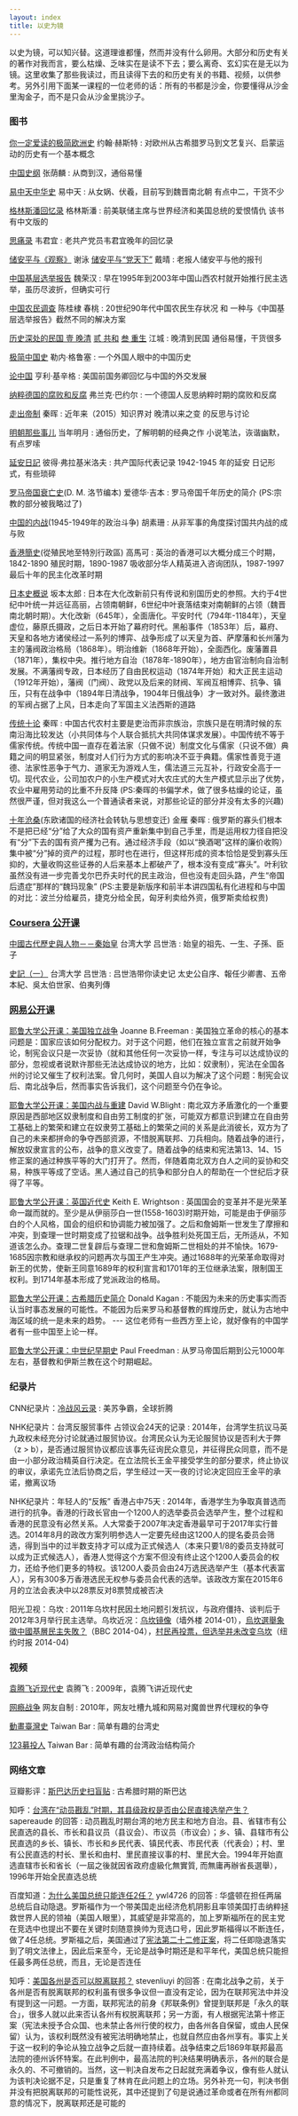 ```yaml
---
layout: index
title: 以史为镜
---
```


以史为镜，可以知兴替。这道理谁都懂，然而并没有什么卵用。大部分和历史有关的著作对我而言，要么枯燥、乏味实在是读不下去；要么离奇、玄幻实在是无以为镜。这里收集了那些我读过，而且读得下去的和历史有关的书籍、视频，以供参考。另外引用下面某一课程的一位老师的话：所有的书都是沙金，你要懂得从沙金里淘金子，而不是只会从沙金里挑沙子。

### 图书

[你一定爱读的极简欧洲史](http://book.douban.com/subject/5366248/) 约翰·赫斯特
:	对欧州从古希腊罗马到文艺复兴、启蒙运动的历史有一个基本概念

[中国史纲](http://book.douban.com/subject/1055347/) 张荫麟 
:	从商到汉，通俗易懂

[易中天中华史](http://book.douban.com/subject/25819260/) 易中天 
:	从女娲、伏羲，目前写到魏晋南北朝 有点中二，干货不少

[格林斯潘回忆录](http://book.douban.com/subject/2326066/) 格林斯潘
:	前美联储主席与世界经济和美国总统的爱恨情仇 该书有中文版的

[思痛录](http://book.douban.com/subject/1089250/) 韦君宜
:	老共产党员韦君宜晚年的回忆录 

[储安平与《观察》](http://book.douban.com/subject/1424797/) 谢泳 [储安平与“党天下”](http://book.douban.com/subject/1938305/) 戴晴
:	老报人储安平与他的报刊

[中国基层选举报告](http://book.douban.com/subject/4007007/) 魏荣汉
:	早在1995年到2003年中国山西农村就开始推行民主选举，虽历尽波折，但确实可行

[中国农民调查](http://book.douban.com/subject/1051363/)  陈桂棣 春桃 
:	20世纪90年代中国农民生存状况 和 一种与《中国基层选举报告》截然不同的解决方案

[历史深处的民国 壹 晚清](http://book.douban.com/subject/26022213/) [贰 共和](http://book.douban.com/subject/26290480/) [叁 重生](http://book.douban.com/subject/26617662/) 江城
:	晚清到民国 通俗易懂，干货很多

[极简中国史](http://book.douban.com/subject/25815011/) 勒内·格鲁塞 
:	一个外国人眼中的中国历史

[论中国](http://book.douban.com/subject/19920715/) 亨利·基辛格
:	美国前国务卿回忆与中国的外交发展

[纳粹德国的腐败和反腐](http://product.dangdang.com/23750051.html) 弗兰克·巴约尔
:	一个德国人反思纳粹时期的腐败和反腐

[走出帝制](http://cn.nytimes.com/china/20151207/c07chinaconstitution/) 秦晖
:	近年来（2015）知识界对 晚清以来之变 的反思与讨论

[明朝那些事儿](http://book.douban.com/subject/7163250/)  当年明月 
:	通俗历史，了解明朝的经典之作 小说笔法，诙谐幽默，有点罗嗦

[延安日記](http://book.douban.com/subject/5381811/) 彼得‧弗拉基米洛夫
:	共产国际代表记录 1942-1945 年的延安 日记形式，有些琐碎

[罗马帝国衰亡史](http://book.douban.com/subject/1211052/)(D. M. 洛节编本) 爱德华·吉本
:	罗马帝国千年历史的简介 (PS:宗教的部分被我略过了)

[中国的内战](http://book.douban.com/subject/25904820/)(1945-1949年的政治斗争) 胡素珊
:	从非军事的角度探讨国共内战的成与败

[香港簡史](http://book.douban.com/subject/24855510/)(從殖民地至特別行政區) 高馬可
:	英治的香港可以大概分成三个时期，1842-1890 殖民时期，1890-1987 吸收部分华人精英进入咨询团队，1987-1997 最后十年的民主化改革时期

[日本史概说](http://book.douban.com/subject/1939934/) 坂本太郎
:	日本在大化改新前只有传说和别国历史的参照。大约于4世纪中叶统一并远征高丽，占领南朝鲜，6世纪中叶衰落结束对南朝鲜的占领（魏晋南北朝时期）。大化改新（645年），全面唐化。平安时代（794年-1184年），天皇虚位，藤原氏摄政，之后日本开始了幕府时代。黑船事件（1853年）后，幕府、天皇和各地方诸侯经过一系列的博弈、战争形成了以天皇为首、萨摩藩和长州藩为主的藩阀政治格局（1868年）。明治维新（1868年开始），全面西化。废藩置县（1871年），集权中央。推行地方自治（1878年-1890年），地方由官治制向自治制发展。不满藩阀专政，日本经历了自由民权运动（1874年开始）和大正民主运动（1912年开始），藩阀（门阀）、政党以及后来的财阀、军阀互相博弈、抗争、镇压，只有在战争中（1894年日清战争，1904年日俄战争）才一致对外。最终激进的军阀占据了上风，日本走向了军国主义法西斯的道路

[传统十论](http://book.douban.com/subject/1076378/) 秦晖
:	中国古代农村主要是吏治而非宗族治，宗族只是在明清时候的东南沿海比较发达（小共同体与个人联合抵抗大共同体谋求发展）。中国传统不等于儒家传统。传统中国一直存在着法家（只做不说）制度文化与儒家（只说不做）典籍之间的明显紧张，制度对人们行为方式的影响决不亚于典籍。儒家性善竞于道德、法家性恶争于气力、道家无为游戏人生，儒法道三元互补，行政安全高于一切。现代农业，公司加农户的小生产模式对大农庄式的大生产模式显示出了优势，农业中雇用劳动的比重不升反降 (PS:秦晖的书偏学术，做了很多枯燥的论证，虽然很严谨，但对我这么一个普通读者来说，对那些论证的部分并没有太多的兴趣)

[十年沧桑](http://book.douban.com/subject/11615542/)(东欧诸国的经济社会转轨与思想变迁) 金雁 秦晖
:	俄罗斯的寡头们根本不是把已经“分”给了大众的国有资产重新集中到自己手里，而是运用权力径自把没有“分”下去的国有资产攫为己有。通过经济手段（如以“换酒喝”这样的廉价收购）集中被“分”掉的资产的过程，那时也在进行，但这样形成的资本恰恰是受到寡头压抑的，大量收购这些证券的人后来基本上都破产了，根本没有变成“寡头”。叶利钦虽然没有进一步完善戈尔巴乔夫时代的民主政治，但也没有走回头路，产生“帝国后遗症”那样的“魏玛现象” (PS:主要是新版序和前半本讲四国私有化进程和与中国的对比：波兰分给雇员，捷克分给全民，匈牙利卖给外资，俄罗斯卖给权贵)

### [Coursera 公开课](https://www.coursera.org/)

[中國古代歷史與人物－－秦始皇](https://www.coursera.org/course/chinesehistory) 台湾大学 吕世浩
:	始皇的祖先、一生、子孫、臣子

[史記（一）](https://www.coursera.org/course/shiji) 台湾大学 吕世浩
:	吕世浩带你读史记 太史公自序、報任少卿書、五帝本紀、吳太伯世家、伯夷列傳

### [网易公开课](http://open.163.com/)

[耶鲁大学公开课：美国独立战争](http://open.163.com/special/opencourse/americanrevolution.html) Joanne B.Freeman
:	美国独立革命的核心的基本问题是：国家应该如何分配权力。对于这个问题，他们在独立宣言之前就开始争论，制宪会议只是一次妥协（就和其他任何一次妥协一样，专注与可以达成协议的部分，忽视或者说默许那些无法达成协议的地方，比如：奴隶制），宪法在全国各州的讨论又催生了权利法案。曾几何时，美国人自以为解决了这个问题：制宪会议后、南北战争后，然而事实告诉我们，这个问题至今仍在争论。

[耶鲁大学公开课：美国内战与重建](http://open.163.com/special/sp/thecivilwarandreconstructionera.html) David W.Blight
:	南北双方矛盾激化的一个重要原因是西部地区奴隶制度和自由劳工制度的扩张，可能双方都意识到建立在自由劳工基础上的繁荣和建立在奴隶劳工基础上的繁荣之间的关系是此消彼长，双方为了自己的未来都拼命的争夺西部资源，不惜脱离联邦、刀兵相向。随着战争的进行，解放奴隶宣言的公布，战争的意义改变了。随着战争的结束和宪法第13、14、15修正案的通过种族平等的大门打开了。然而，伴随着南北双方白人之间的妥协和交易，种族平等成了空话。黑人通过自己的抗争和部分白人的帮助在一个世纪后才获得了平等。

[耶鲁大学公开课：英国近代史](http://open.163.com/special/opencourse/modernengland.html) Keith E. Wrightson
:	英国国会的变革并不是光荣革命一蹴而就的。至少是从伊丽莎白一世(1558-1603)时期开始，可能是由于伊丽莎白的个人风格，国会的组织和协调能力被加强了。之后和詹姆斯一世发生了摩擦和冲突，到查理一世时期变成了拉锯和战争。战争胜利处死国王后，无所适从，不知道该怎么办。查理二世复辟后与查理二世和詹姆斯二世相处的并不愉快。1679-1685因宗教和继承权的问题再次与国王产生冲突。通过1688年的光荣革命取得对新王的优势，使新王同意1689年的权利宣言和1701年的王位继承法案，限制国王权利。到1714年基本形成了党派政治的格局。

[耶鲁大学公开课：古希腊历史简介](http://open.163.com/special/sp/introductiontoancientgreekhistory.html) Donald Kagan
:	不能因为未来的历史事实而否认当时事态发展的可能性。不能因为后来罗马和基督教的辉煌历史，就认为古地中海区域的统一是未来的趋势。 --- 这位老师有一些西方至上论，就好像有的中国学者有一些中国至上论一样。

[耶鲁大学公开课：中世纪早期史](http://open.163.com/special/opencourse/earlymiddleages.html) Paul Freedman
:	从罗马帝国后期到公元1000年左右，基督教和伊斯兰教在这个时期崛起。

### 纪录片

CNN纪录片：[冷战风云录](http://movie.douban.com/subject/1864220/)
:	美苏争霸，全球折腾

NHK纪录片：台湾反服贸事件 占领议会24天的记录 
:	2014年，台湾学生抗议马英九政权未经充分讨论就通过服贸协议。台湾民众认为无论服贸协议是否利大于弊（z > b），是否通过服贸协议都应该事先征询民众意见，并征得民众同意，而不是由一小部分政治精英自行决定。在立法院长王金平接受学生的部分要求，终止协议的审议，承诺先立法后协商之后，学生经过一天一夜的讨论决定回应王金平的承诺，撤离议场

NHK纪录片：年轻人的“反叛” 香港占中75天
:	2014年，香港学生为争取真普选而进行的抗争。香港的行政长官由一个1200人的选举委员会选举产生，整个过程和香港的民意没有必然关系。人大常委于2007年决定香港最早可于2017年实行普选。2014年8月的政改方案列明参选人一定要先经由这1200人的提名委员会筛选，得到当中的过半数支持才可以成为正式候选人（本来只要1/8的委员支持就可以成为正式候选人），香港人觉得这个方案不但没有终止这个1200人委员会的权力，还给予他们更多的特权。该1200人委员会由24万选民选举产生（基本代表富人），另有300多万香港选民无权参与委员会代表的选举。该政改方案在2015年6月的立法会表决中以28票反对8票赞成被否决

阳光卫视：乌坎
:	2011年乌坎村民因土地问题引发抗议，与政府僵持、谈判后于2012年3月举行民主选举。乌坎近况：[乌坎镜像](http://www.letscorp.net/archives/60860)（墙外楼 2014-01），[烏坎選舉象徵中國基層民主失敗？](http://www.bbc.com/zhongwen/trad/china/2014/04/140401_wukan_election)（BBC 2014-04），[村民再投票，但选举并未改变乌坎](http://cn.nytimes.com/china/20140402/c02wukan/)（纽约时报 2014-04)

### 视频

[袁腾飞近现代史](https://www.youtube.com/playlist?list=PL2F3CDC5038112A9C) 袁腾飞
:	2009年，袁腾飞讲近现代史

[网瘾战争](https://zh.wikipedia.org/wiki/%E7%BD%91%E7%98%BE%E6%88%98%E4%BA%89) 网友自制
:	2010年，网友吐槽九城和网易对魔兽世界代理权的争夺

[動畫臺灣史](http://movie.douban.com/subject/26631375/) Taiwan Bar
:	简单有趣的台湾史

[123募投人](https://www.youtube.com/playlist?list=PLwItru4bLdHw_5CrKKgPHxopRdLc-hoXO) Taiwan Bar
:	简单有趣的台湾政治结构简介

### 网络文章

豆瓣影评：[斯巴达历史扫盲贴](http://movie.douban.com/review/1139082/)
:	古希腊时期的斯巴达

知呼：[台湾在“动员戡乱”时期，其县级政权是否由公民直接选举产生？](https://www.zhihu.com/question/20735760/answer/16216513) sapereaude 的回答
:	动员戡乱时期台湾的地方民主和地方自治。县、省辖市有公民直选的县长、市长和县议员（县议会）、市议员（市议会）；乡、镇、县辖市有公民直选的乡长、镇长、市长和乡民代表、镇民代表、市民代表（代表会）；村、里有公民直选的村长、里长和由村、里民直接议事的村、里民大会。1994年开始直选直辖市长和省长（一屆之後就因省政府虛級化無實質, 而無庸再辦省長選舉），1996年开始全民直选总统

百度知道：[为什么美国总统只能连任2任？](http://zhidao.baidu.com/question/516999047.html) ywl4726 的回答
:	华盛顿在担任两届总统后自动隐退。罗斯福作为一个带美国走出经济危机阴影且率领美国打击纳粹拯救世界人民的领袖（美国人眼里），其威望是非常高的，加上罗斯福所在的民主党在竞选中也提出不要在关键时刻随意换帅为竞选口号，因此罗斯福得以不断连任，做了4任总统。罗斯福之后，美国通过了[宪法第二十二修正案](https://zh.wikipedia.org/wiki/%E7%BE%8E%E5%9C%8B%E6%86%B2%E6%B3%95%E7%AC%AC%E4%BA%8C%E5%8D%81%E4%BA%8C%E4%BF%AE%E6%AD%A3%E6%A1%88)，将二任即隐退落实到了明文法律上，因此后来至今，无论是战争时期还是和平年代，美国总统只能担任最多两任总统，而且，无论是否连任

知呼：[美国各州是否可以脱离联邦？](https://www.zhihu.com/question/21515760/answer/25105608) stevenliuyi 的回答
:	在南北战争之前，关于各州是否有脱离联邦的权利虽有很多争议但一直没有定论，因为在联邦宪法中并没有提到这一问题。一方面，联邦宪法的前身《邦联条例》曾提到联邦是「永久的联合」，很多人就以此来否认各州有权脱离联邦；另一方面，有人根据宪法第十修正案（宪法未授予合众国、也未禁止各州行使的权力，由各州各自保留，或由人民保留）认为，该权利既然没有被宪法明确地禁止，也就自然应由各州享有。事实上关于这一权利的争论从独立战争之后就一直持续着。战争结束之后1869年联邦最高法院的德州诉怀特案。在此判例中，最高法院的判决结果明确表示，各州的联合是永久的、不可撤销的。当然，这一判决自发布之日起就充满着争议，像有些人就认为该判决论据不足，只是重复了林肯在此问题上的立场。另外补充一句，判决书倒并没有把脱离联邦的可能性说死，其中还提到了句是说通过革命或者在所有州都同意的情况下，脱离联邦还是可能的
